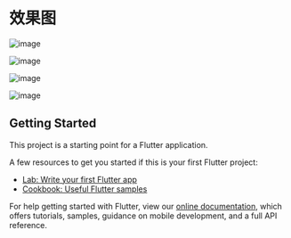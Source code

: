 # 效果图

![image](https://github.com/yzxzm/flutter_ydd/blob/master/images/a.png)

![image](https://github.com/yzxzm/flutter_ydd/blob/master/images/b.jpg)

![image](https://github.com/yzxzm/flutter_ydd/blob/master/images/c.png)

![image](https://github.com/yzxzm/flutter_ydd/blob/master/images/d.jpg)
## Getting Started

This project is a starting point for a Flutter application.

A few resources to get you started if this is your first Flutter project:

- [Lab: Write your first Flutter app](https://flutter.io/docs/get-started/codelab)
- [Cookbook: Useful Flutter samples](https://flutter.io/docs/cookbook)

For help getting started with Flutter, view our 
[online documentation](https://flutter.io/docs), which offers tutorials, 
samples, guidance on mobile development, and a full API reference.
